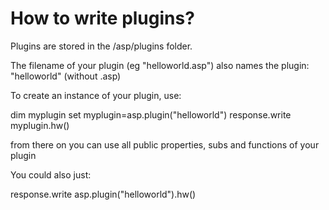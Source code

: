 # How to write plugins?

Plugins are stored in the /asp/plugins folder.

The filename of your plugin (eg "helloworld.asp") also names the plugin: "helloworld" (without .asp)

To create an instance of your plugin, use: 

dim myplugin
set myplugin=asp.plugin("helloworld")
response.write myplugin.hw()

from there on you can use all public properties, subs and functions of your plugin

You could also just:

response.write asp.plugin("helloworld").hw()
